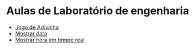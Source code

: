 <!doctype html>
<html lang="pt-br">

<head>
  <!-- Required meta tags -->
  <meta charset="utf-8">
  <meta name="viewport" content="width=device-width, initial-scale=1, shrink-to-fit=no">

  <!-- Bootstrap CSS -->
  <link href="https://cdn.jsdelivr.net/npm/bootstrap@5.1.3/dist/css/bootstrap.min.css" rel="stylesheet"
    integrity="sha384-1BmE4kWBq78iYhFldvKuhfTAU6auU8tT94WrHftjDbrCEXSU1oBoqyl2QvZ6jIW3" crossorigin="anonymous">

  <title>Projeto de IES-301</title>
</head>

<body class="container">
  <h1>Aulas de Laboratório de engenharia</h1>
  <div>
    <ul>
        <li id="JogoAdivinha"><a href="/desafio1/JogoAdivinha.html">Jogo de Adivinha</a></li>
        <li><a  href="/Aula 2/MostrarData.html">Mostrar data</a></li>
        <li><a  href="/Aula 2/MostrarData.html">Mostrar hora em tempo real</a></li>
    </ul>
  </div>

</body>

</html>
